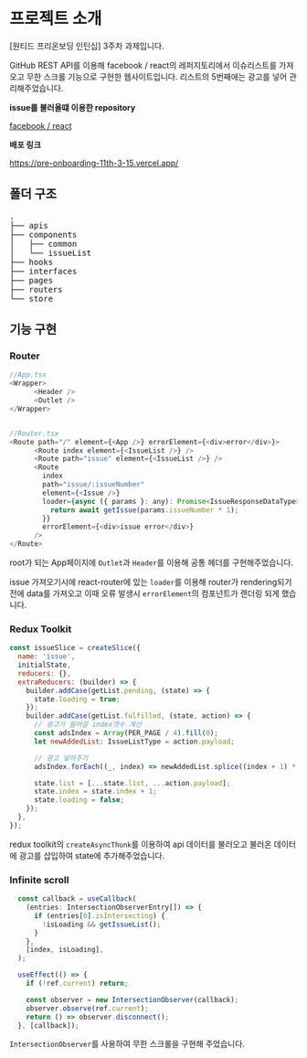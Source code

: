 # 프로젝트 소개

[원티드 프리온보딩 인틴십] 3주차 과제입니다.

GitHub REST API를 이용해 facebook / react의 레퍼지토리에서 이슈리스트를 가져오고 무한 스크롤 기능으로 구현한 웹사이트입니다. 리스트의 5번째에는 광고를 넣어 관리해주었습니다.

**issue를 불러올떄 이용한 repository**

[facebook / react](https://github.com/facebook/react/issues)

**배포 링크**

https://pre-onboarding-11th-3-15.vercel.app/

## 폴더 구조

<pre>
.
├── apis            
├── components      
│   ├── common
│   └── issueList
├── hooks
├── interfaces
├── pages
├── routers
└── store
</pre>

## 기능 구현

### Router

```js
//App.tsx
<Wrapper>
      <Header />
      <Outlet />
</Wrapper>


//Router.tsx
<Route path="/" element={<App />} errorElement={<div>error</div>}>
      <Route index element={<IssueList />} />
      <Route path="issue" element={<IssueList />} />
      <Route
        index
        path="issue/:issueNumber"
        element={<Issue />}
        loader={async ({ params }: any): Promise<IssueResponseDataType> => {
          return await getIssue(params.issueNumber * 1);
        }}
        errorElement={<div>issue error</div>}
      />
</Route>
```

root가 되는 App페이지에 `Outlet`과 `Header`를 이용해 공통 헤더를 구현해주었습니다.

issue 가져오기시에 react-router에 있는 `loader`를 이용해 router가 rendering되기 전에 data를 가져오고 이때 오류 발생시 `errorElement`의 컴포넌트가 랜더링 되게 했습니다.

### Redux Toolkit

```js
const issueSlice = createSlice({
  name: 'issue',
  initialState,
  reducers: {},
  extraReducers: (builder) => {
    builder.addCase(getList.pending, (state) => {
      state.loading = true;
    });
    builder.addCase(getList.fulfilled, (state, action) => {
      // 광고가 들어갈 index갯수 계산
      const adsIndex = Array(PER_PAGE / 4).fill(0);
      let newAddedList: IssueListType = action.payload;

      // 광고 넣어주기
      adsIndex.forEach((_, index) => newAddedList.splice((index + 1) * 4 + index, 0, ads(index)));

      state.list = [...state.list, ...action.payload];
      state.index = state.index + 1;
      state.loading = false;
    });
  },
});
```

redux toolkit의 `createAsyncThunk`를 이용하여 api 데이터를 불러오고 불러온 데이터에 광고를 삽입하여 state에 추가해주었습니다.

### Infinite scroll

```js
  const callback = useCallback(
    (entries: IntersectionObserverEntry[]) => {
      if (entries[0].isIntersecting) {
        !isLoading && getIssueList();
      }
    },
    [index, isLoading],
  );

  useEffect(() => {
    if (!ref.current) return;

    const observer = new IntersectionObserver(callback);
    observer.observe(ref.current);
    return () => observer.disconnect();
  }, [callback]);
```

`IntersectionObserver`를 사용하여 무한 스크롤을 구현해 주었습니다.
